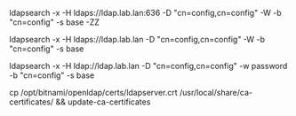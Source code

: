 ldapsearch -x -H ldaps://ldap.lab.lan:636 -D "cn=config,cn=config" -W -b "cn=config" -s base -ZZ

ldapsearch -x -H ldaps://ldap.lab.lan -D "cn=config,cn=config" -W -b "cn=config" -s base

 ldapsearch -x -H ldap://ldap.lab.lan -D "cn=config,cn=config" -w password -b "cn=config" -s base

cp /opt/bitnami/openldap/certs/ldapserver.crt /usr/local/share/ca-certificates/ && update-ca-certificates
